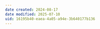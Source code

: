 ```yaml
---
date created: 2024-08-17
date modified: 2025-07-10
uid: 16195b40-eaea-4a05-a94e-3b640177b136
---
```

